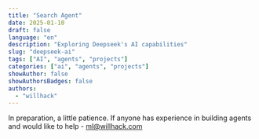 ```yaml
---
title: "Search Agent"
date: 2025-01-10
draft: false
language: "en"
description: "Exploring Deepseek's AI capabilities"
slug: "deepseek-ai"
tags: ["AI", "agents", "projects"]
categories: ["ai", "agents", "projects"]
showAuthor: false
showAuthorsBadges: false
authors:
  - "willhack"
---
```


In preparation, a little patience. If anyone has experience in building agents and would like to help - ml@willhack.com